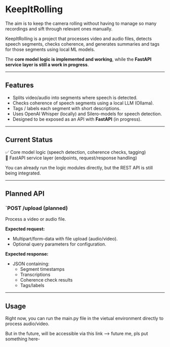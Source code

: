 # KeepItRolling

The aim is to keep the camera rolling without having to manage so many recordings and sift through relevant ones manually.

KeepItRolling is a project that processes video and audio files, detects speech segments, checks coherence, and generates summaries and tags for those segments using local ML models.

The **core model logic is implemented and working**, while the **FastAPI service layer is still a work in progress**.

---

## Features

- Splits video/audio into segments where speech is detected.  
- Checks coherence of speech segments using a local LLM (Ollama).  
- Tags / labels each segment with short descriptions.  
- Uses OpenAI Whisper (locally) and Silero-models for speech detection.  
- Designed to be exposed as an API with **FastAPI** (in progress).  

---

## Current Status

✅ Core model logic (speech detection, coherence checks, tagging)  
🚧 FastAPI service layer (endpoints, request/response handling)  

You can already run the logic modules directly, but the REST API is still being integrated.

---

## Planned API

### `POST /upload (planned)
Process a video or audio file.

**Expected request:**
- Multipart/form-data with file upload (audio/video).
- Optional query parameters for configuration.

**Expected response:**
- JSON containing:
  - Segment timestamps  
  - Transcriptions  
  - Coherence check results  
  - Tags/labels  

---

## Usage

Right now, you can run the main.py file in the vietual environment directly to process audio/video.

But in the future, will be accessible via this link --> future me, pls put something here-
